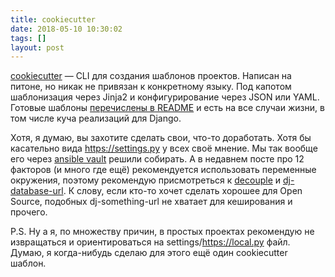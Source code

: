```yaml
---
title: cookiecutter
date: 2018-05-10 10:30:02
tags: []
layout: post
---
```


[cookiecutter](https://github.com/audreyr/cookiecutter) — CLI для создания шаблонов проектов. Написан на питоне, но никак не привязан к  конкретному языку. Под капотом шаблонизация через Jinja2 и конфигурирование через JSON или YAML. Готовые шаблоны [перечислены в README](https://github.com/audreyr/cookiecutter#a-pantry-full-of-cookiecutters) и есть на все случаи жизни, в том числе куча реализаций для Django.

Хотя, я думаю, вы захотите сделать свои, что-то доработать. Хотя бы касательно вида <https://settings.py> у всех своё мнение. Мы так вообще его через [ansible vault](https://docs.ansible.com/ansible/2.4/vault.html) решили собирать. А в недавнем посте про 12 факторов (и много где ещё) рекомендуется использовать переменные окружения, поэтому рекомендую присмотреться к [decouple](https://github.com/henriquebastos/python-decouple) и  [dj-database-url](https://github.com/kennethreitz/dj-database-url). К слову, если кто-то хочет сделать хорошее для Open Source, подобных dj-something-url не хватает для кеширования и прочего.

P.S. Ну а я, по множеству причин, в простых проектах рекомендую не извращаться и ориентироваться на settings/<https://local.py> файл. Думаю, я когда-нибудь сделаю для этого ещё один cookiecutter шаблон.
